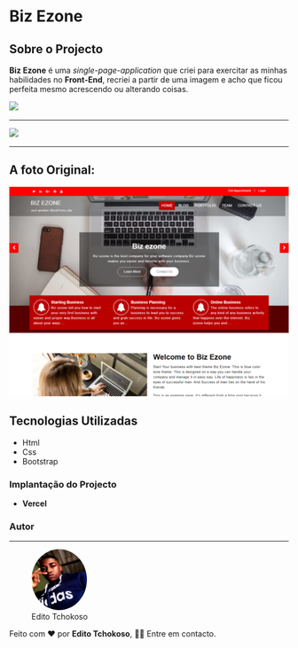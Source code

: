# Biz Ezone

## Sobre o Projecto
**Biz Ezone** é uma *single-page-application* que criei para exercitar as minhas habilidades no **Front-End**, recriei a partir de uma imagem e acho que ficou perfeita mesmo acrescendo ou alterando coisas.

<img src='./assets/Captura de Ecrã (268).png'>

***

<img src='./assets/Captura de Ecrã (270).png'>

***

## A foto Original:
<img src='./assets/screenshot (81).png'>


## Tecnologias Utilizadas
- Html
- Css
- Bootstrap

### Implantação do Projecto
- **Vercel**

### Autor
***

<figure>
    <img src='./Editoh13.jpg' style='border-radius: 50%' width='100' height='110'>
    <figcaption>Edito Tchokoso</figcaption>
</figure>

Feito com ❤ por **Edito Tchokoso**, 👋🏽 Entre em contacto.